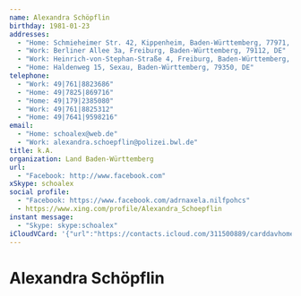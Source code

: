 ```yaml
---
name: Alexandra Schöpflin
birthday: 1981-01-23
addresses:
  - "Home: Schmieheimer Str. 42, Kippenheim, Baden-Württemberg, 77971, DE"
  - "Work: Berliner Allee 3a, Freiburg, Baden-Württemberg, 79112, DE"
  - "Work: Heinrich-von-Stephan-Straße 4, Freiburg, Baden-Württemberg, 79100, DE"
  - "Home: Haldenweg 15, Sexau, Baden-Württemberg, 79350, DE"
telephone:
  - "Work: 49|761|8823686"
  - "Home: 49|7825|869716"
  - "Home: 49|179|2385080"
  - "Work: 49|761|8825312"
  - "Home: 49|7641|9598216"
email:
  - "Home: schoalex@web.de"
  - "Work: alexandra.schoepflin@polizei.bwl.de"
title: k.A.
organization: Land Baden-Württemberg
url:
  - "Facebook: http://www.facebook.com"
xSkype: schoalex
social profile:
  - "Facebook: https://www.facebook.com/adrnaxela.nilfpohcs"
  - https://www.xing.com/profile/Alexandra_Schoepflin
instant message:
  - "Skype: skype:schoalex"
iCloudVCard: '{"url":"https://contacts.icloud.com/311500889/carddavhome/card/NTQ1ZDFmNTktZDc2Yy00YzI2LTgyMDEtYzk1OTNiYzgxMzcy.vcf","etag":"\"kmfhcznp\"","data":"BEGIN:VCARD\r\nVERSION:3.0\r\nN;CHARSET=utf-8:Schöpflin;Alexandra;;;\r\nFN;CHARSET=utf-8:Alexandra Schöpflin\r\nPHOTO;TYPE=JPEG;VALUE=uri:https://gateway.icloud.com/contacts/311500889/ck/\r\n card/3909b4881a11661aa8b3314c1c4e31e3\r\nBDAY:1981-01-23\r\nWP1.ADR;TYPE=HOME;CHARSET=utf-8:;;Schmieheimer Str. 42;Kippenheim;Baden-Wür\r\n ttemberg;77971;DE\r\nWP1.X-ABLabel:Home\r\nWP2.ADR;TYPE=HOME;CHARSET=utf-8:;;Berliner Allee 3a;Freiburg;Baden-Württemb\r\n erg;79112;DE\r\nWP2.X-ABLabel:Work\r\nWP3.ADR;TYPE=HOME;CHARSET=utf-8:;;Heinrich-von-Stephan-Straße 4;Freiburg;Ba\r\n den-Württemberg;79100;DE\r\nWP3.X-ABLabel:Work\r\nWP4.ADR;TYPE=HOME;CHARSET=utf-8:;;Haldenweg 15;Sexau;Baden-Württemberg;7935\r\n 0;DE\r\nWP4.X-ABLabel:Home\r\nWP5.TEL:49|761|8823686\r\nWP5.X-ABLabel:Work\r\nWP6.TEL:49|7825|869716\r\nWP6.X-ABLabel:Home\r\nWP7.TEL:49|179|2385080\r\nWP7.X-ABLabel:Home\r\nWP8.TEL:49|761|8825312\r\nWP8.X-ABLabel:Work\r\nWP9.TEL:49|7641|9598216\r\nWP9.X-ABLabel:Home\r\nWP10.EMAIL;TYPE=OTHER;TYPE=INTERNET:schoalex@web.de\r\nWP10.X-ABLabel:Home\r\nWP11.EMAIL;TYPE=OTHER;TYPE=INTERNET:alexandra.schoepflin@polizei.bwl.de\r\nWP11.X-ABLabel:Work\r\nTITLE:k.A.\r\nORG;CHARSET=utf-8:Land Baden-Württemberg\r\nWP12.URL:http://www.facebook.com\r\nWP12.X-ABLabel:facebook\r\nX-Skype:schoalex\r\nX-skype:schoalex\r\nX-SOCIALPROFILE;TYPE=facebook;X-USER=adrnaxela.nilfpohcs;X-USERID=757251526\r\n :https://www.facebook.com/adrnaxela.nilfpohcs\r\nIMPP;X-SERVICE-TYPE=Skype;TYPE=HOME,pref:skype:schoalex\r\nREV:20150401T164921Z\r\nUID:545d1f59-d76c-4c26-8201-c9593bc81372\r\nPRODID:ez-vcard 0.9.13-fc\r\nitem0.X-SOCIALPROFILE;X-USER=Alexandra_Schoepflin:https://www.xing.com/prof\r\n ile/Alexandra_Schoepflin\r\nitem0.X-ABLABEL:xing\r\nEND:VCARD"}'
---
```

# Alexandra Schöpflin